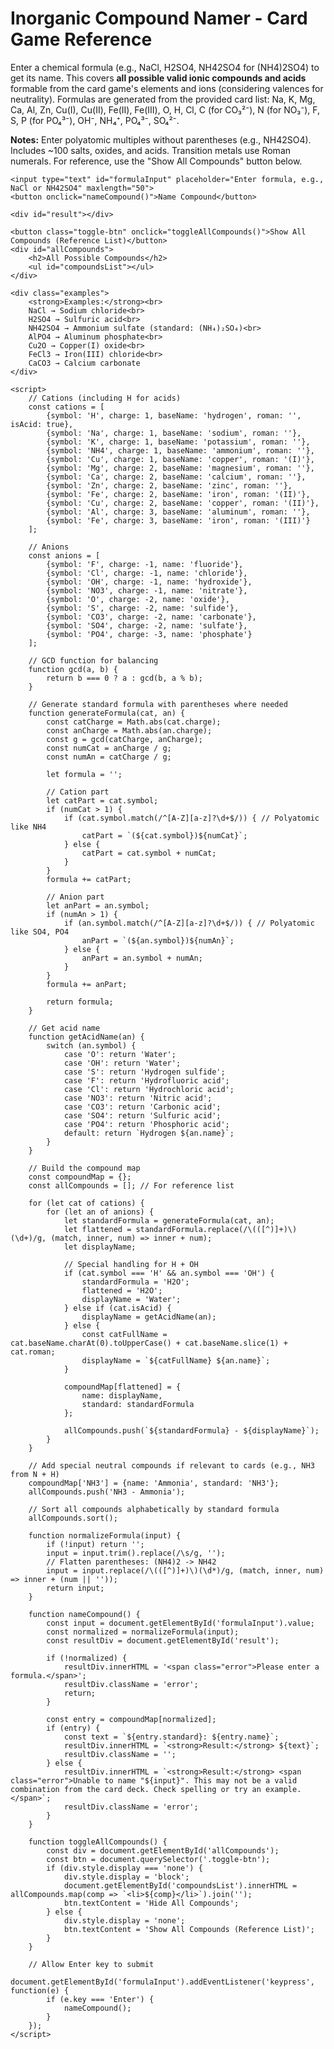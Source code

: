 
<!DOCTYPE html>
<html lang="en">
<body>
    <h1>Inorganic Compound Namer - Card Game Reference</h1>
    <p>Enter a chemical formula (e.g., NaCl, H2SO4, NH42SO4 for (NH4)2SO4) to get its name. This covers <strong>all possible valid ionic compounds and acids</strong> formable from the card game's elements and ions (considering valences for neutrality). Formulas are generated from the provided card list: Na, K, Mg, Ca, Al, Zn, Cu(I), Cu(II), Fe(II), Fe(III), O, H, Cl, C (for CO₃²⁻), N (for NO₃⁻), F, S, P (for PO₄³⁻), OH⁻, NH₄⁺, PO₄³⁻, SO₄²⁻.</p>
    <p><strong>Notes:</strong> Enter polyatomic multiples without parentheses (e.g., NH42SO4). Includes ~100 salts, oxides, and acids. Transition metals use Roman numerals. For reference, use the "Show All Compounds" button below.</p>
    
    <input type="text" id="formulaInput" placeholder="Enter formula, e.g., NaCl or NH42SO4" maxlength="50">
    <button onclick="nameCompound()">Name Compound</button>
    
    <div id="result"></div>
    
    <button class="toggle-btn" onclick="toggleAllCompounds()">Show All Compounds (Reference List)</button>
    <div id="allCompounds">
        <h2>All Possible Compounds</h2>
        <ul id="compoundsList"></ul>
    </div>
    
    <div class="examples">
        <strong>Examples:</strong><br>
        NaCl → Sodium chloride<br>
        H2SO4 → Sulfuric acid<br>
        NH42SO4 → Ammonium sulfate (standard: (NH₄)₂SO₄)<br>
        AlPO4 → Aluminum phosphate<br>
        Cu2O → Copper(I) oxide<br>
        FeCl3 → Iron(III) chloride<br>
        CaCO3 → Calcium carbonate
    </div>

    <script>
        // Cations (including H for acids)
        const cations = [
            {symbol: 'H', charge: 1, baseName: 'hydrogen', roman: '', isAcid: true},
            {symbol: 'Na', charge: 1, baseName: 'sodium', roman: ''},
            {symbol: 'K', charge: 1, baseName: 'potassium', roman: ''},
            {symbol: 'NH4', charge: 1, baseName: 'ammonium', roman: ''},
            {symbol: 'Cu', charge: 1, baseName: 'copper', roman: '(I)'},
            {symbol: 'Mg', charge: 2, baseName: 'magnesium', roman: ''},
            {symbol: 'Ca', charge: 2, baseName: 'calcium', roman: ''},
            {symbol: 'Zn', charge: 2, baseName: 'zinc', roman: ''},
            {symbol: 'Fe', charge: 2, baseName: 'iron', roman: '(II)'},
            {symbol: 'Cu', charge: 2, baseName: 'copper', roman: '(II)'},
            {symbol: 'Al', charge: 3, baseName: 'aluminum', roman: ''},
            {symbol: 'Fe', charge: 3, baseName: 'iron', roman: '(III)'}
        ];

        // Anions
        const anions = [
            {symbol: 'F', charge: -1, name: 'fluoride'},
            {symbol: 'Cl', charge: -1, name: 'chloride'},
            {symbol: 'OH', charge: -1, name: 'hydroxide'},
            {symbol: 'NO3', charge: -1, name: 'nitrate'},
            {symbol: 'O', charge: -2, name: 'oxide'},
            {symbol: 'S', charge: -2, name: 'sulfide'},
            {symbol: 'CO3', charge: -2, name: 'carbonate'},
            {symbol: 'SO4', charge: -2, name: 'sulfate'},
            {symbol: 'PO4', charge: -3, name: 'phosphate'}
        ];

        // GCD function for balancing
        function gcd(a, b) {
            return b === 0 ? a : gcd(b, a % b);
        }

        // Generate standard formula with parentheses where needed
        function generateFormula(cat, an) {
            const catCharge = Math.abs(cat.charge);
            const anCharge = Math.abs(an.charge);
            const g = gcd(catCharge, anCharge);
            const numCat = anCharge / g;
            const numAn = catCharge / g;

            let formula = '';

            // Cation part
            let catPart = cat.symbol;
            if (numCat > 1) {
                if (cat.symbol.match(/^[A-Z][a-z]?\d+$/)) { // Polyatomic like NH4
                    catPart = `(${cat.symbol})${numCat}`;
                } else {
                    catPart = cat.symbol + numCat;
                }
            }
            formula += catPart;

            // Anion part
            let anPart = an.symbol;
            if (numAn > 1) {
                if (an.symbol.match(/^[A-Z][a-z]?\d+$/)) { // Polyatomic like SO4, PO4
                    anPart = `(${an.symbol})${numAn}`;
                } else {
                    anPart = an.symbol + numAn;
                }
            }
            formula += anPart;

            return formula;
        }

        // Get acid name
        function getAcidName(an) {
            switch (an.symbol) {
                case 'O': return 'Water';
                case 'OH': return 'Water';
                case 'S': return 'Hydrogen sulfide';
                case 'F': return 'Hydrofluoric acid';
                case 'Cl': return 'Hydrochloric acid';
                case 'NO3': return 'Nitric acid';
                case 'CO3': return 'Carbonic acid';
                case 'SO4': return 'Sulfuric acid';
                case 'PO4': return 'Phosphoric acid';
                default: return `Hydrogen ${an.name}`;
            }
        }

        // Build the compound map
        const compoundMap = {};
        const allCompounds = []; // For reference list

        for (let cat of cations) {
            for (let an of anions) {
                let standardFormula = generateFormula(cat, an);
                let flattened = standardFormula.replace(/\(([^)]+)\)(\d+)/g, (match, inner, num) => inner + num);
                let displayName;

                // Special handling for H + OH
                if (cat.symbol === 'H' && an.symbol === 'OH') {
                    standardFormula = 'H2O';
                    flattened = 'H2O';
                    displayName = 'Water';
                } else if (cat.isAcid) {
                    displayName = getAcidName(an);
                } else {
                    const catFullName = cat.baseName.charAt(0).toUpperCase() + cat.baseName.slice(1) + cat.roman;
                    displayName = `${catFullName} ${an.name}`;
                }

                compoundMap[flattened] = {
                    name: displayName,
                    standard: standardFormula
                };

                allCompounds.push(`${standardFormula} - ${displayName}`);
            }
        }

        // Add special neutral compounds if relevant to cards (e.g., NH3 from N + H)
        compoundMap['NH3'] = {name: 'Ammonia', standard: 'NH3'};
        allCompounds.push('NH3 - Ammonia');

        // Sort all compounds alphabetically by standard formula
        allCompounds.sort();

        function normalizeFormula(input) {
            if (!input) return '';
            input = input.trim().replace(/\s/g, '');
            // Flatten parentheses: (NH4)2 -> NH42
            input = input.replace(/\(([^)]+)\)(\d*)/g, (match, inner, num) => inner + (num || ''));
            return input;
        }

        function nameCompound() {
            const input = document.getElementById('formulaInput').value;
            const normalized = normalizeFormula(input);
            const resultDiv = document.getElementById('result');
            
            if (!normalized) {
                resultDiv.innerHTML = '<span class="error">Please enter a formula.</span>';
                resultDiv.className = 'error';
                return;
            }
            
            const entry = compoundMap[normalized];
            if (entry) {
                const text = `${entry.standard}: ${entry.name}`;
                resultDiv.innerHTML = `<strong>Result:</strong> ${text}`;
                resultDiv.className = '';
            } else {
                resultDiv.innerHTML = `<strong>Result:</strong> <span class="error">Unable to name "${input}". This may not be a valid combination from the card deck. Check spelling or try an example.</span>`;
                resultDiv.className = 'error';
            }
        }

        function toggleAllCompounds() {
            const div = document.getElementById('allCompounds');
            const btn = document.querySelector('.toggle-btn');
            if (div.style.display === 'none') {
                div.style.display = 'block';
                document.getElementById('compoundsList').innerHTML = allCompounds.map(comp => `<li>${comp}</li>`).join('');
                btn.textContent = 'Hide All Compounds';
            } else {
                div.style.display = 'none';
                btn.textContent = 'Show All Compounds (Reference List)';
            }
        }
        
        // Allow Enter key to submit
        document.getElementById('formulaInput').addEventListener('keypress', function(e) {
            if (e.key === 'Enter') {
                nameCompound();
            }
        });
    </script>
</body>
</html>
